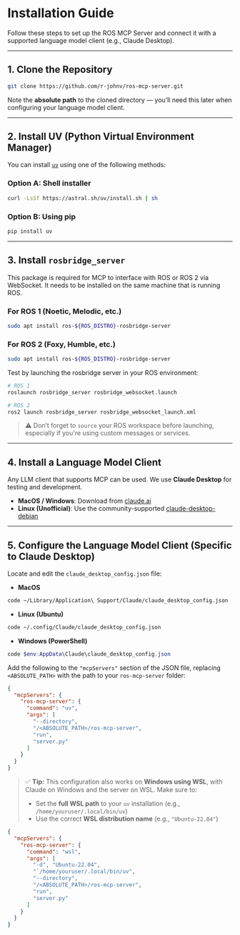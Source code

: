 # Installation Guide

Follow these steps to set up the ROS MCP Server and connect it with a supported language model client (e.g., Claude Desktop).

---

## 1. Clone the Repository

```bash
git clone https://github.com/r-johnv/ros-mcp-server.git
```

Note the **absolute path** to the cloned directory — you’ll need this later when configuring your language model client.

---

## 2. Install UV (Python Virtual Environment Manager)

You can install [`uv`](https://github.com/astral-sh/uv) using one of the following methods:

### Option A: Shell installer
```bash
curl -LsSf https://astral.sh/uv/install.sh | sh
```

### Option B: Using pip
```bash
pip install uv
```

---

## 3. Install `rosbridge_server`

This package is required for MCP to interface with ROS or ROS 2 via WebSocket. It needs to be installed on the same machine that is running ROS.

### For ROS 1 (Noetic, Melodic, etc.)
```bash
sudo apt install ros-${ROS_DISTRO}-rosbridge-server
```

### For ROS 2 (Foxy, Humble, etc.)
```bash
sudo apt install ros-${ROS_DISTRO}-rosbridge-server
```

Test by launching the rosbridge server in your ROS environment:
```bash
# ROS 1
roslaunch rosbridge_server rosbridge_websocket.launch

# ROS 2
ros2 launch rosbridge_server rosbridge_websocket_launch.xml
```

> ⚠️ Don’t forget to `source` your ROS workspace before launching, especially if you're using custom messages or services.

---

## 4. Install a Language Model Client

Any LLM client that supports MCP can be used. We use **Claude Desktop** for testing and development.

- **MacOS / Windows**: Download from [claude.ai](https://claude.ai/download)
- **Linux (Unofficial)**: Use the community-supported [claude-desktop-debian](https://github.com/aaddrick/claude-desktop-debian)

---

## 5. Configure the Language Model Client (Specific to Claude Desktop)

Locate and edit the `claude_desktop_config.json` file:

- **MacOS**
```bash
code ~/Library/Application\ Support/Claude/claude_desktop_config.json
```

- **Linux (Ubuntu)**
```bash
code ~/.config/Claude/claude_desktop_config.json
```

- **Windows (PowerShell)**
```powershell
code $env:AppData\Claude\claude_desktop_config.json
```

Add the following to the `"mcpServers"` section of the JSON file, replacing `<ABSOLUTE_PATH>` with the path to your `ros-mcp-server` folder:

```json
{
  "mcpServers": {
    "ros-mcp-server": {
      "command": "uv",
      "args": [
        "--directory",
        "/<ABSOLUTE_PATH>/ros-mcp-server",
        "run",
        "server.py"
      ]
    }
  }
}
```

> ✅ **Tip:** This configuration also works on **Windows using WSL**, with Claude on Windows and the server on WSL. Make sure to: 
> - Set the **full WSL path** to your `uv` installation (e.g., `/home/youruser/.local/bin/uv`)
> - Use the correct **WSL distribution name** (e.g., `"Ubuntu-22.04"`)
```json
{
  "mcpServers": {
    "ros-mcp-server": {
      "command": "wsl",
      "args": [
        "-d", "Ubuntu-22.04",
        "`/home/youruser/.local/bin/uv",
        "--directory",
        "/<ABSOLUTE_PATH>/ros-mcp-server",
        "run",
        "server.py"
      ]
    }
  }
}
```